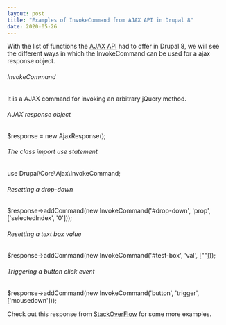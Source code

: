 ```yaml
---
layout: post
title: "Examples of InvokeCommand from AJAX API in Drupal 8"
date: 2020-05-26
---
```

With the list of functions the [AJAX API](https://api.drupal.org/api/drupal/core%21core.api.php/group/ajax/8.2.x) had to offer in Drupal 8, we will see the different ways in which the InvokeCommand can be used for a ajax response object.

###### InvokeCommand
It is a AJAX command for invoking an arbitrary jQuery method. 
###### AJAX response object
$response = new AjaxResponse();
###### The class import use statement
use Drupal\Core\Ajax\InvokeCommand;
###### Resetting a drop-down
$response->addCommand(new InvokeCommand('#drop-down', 'prop', ['selectedIndex', '0']));
###### Resetting a text box value
$response->addCommand(new InvokeCommand('#test-box', 'val', [""]));
###### Triggering a button click event
$response->addCommand(new InvokeCommand('button', 'trigger', ['mousedown']));

Check out this response from [StackOverFlow](https://drupal.stackexchange.com/questions/211690/how-to-have-custom-ajax-commands-on-element-using-invokecommand) for some more examples.
